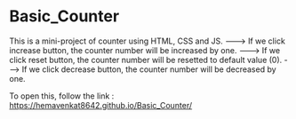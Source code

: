 # Basic_Counter

This is a mini-project of counter using HTML, CSS and JS.
---> If we click increase button, the counter number will be increased by one.
---> If we click reset button, the counter number will be resetted to default value (0).
---> If we click decrease button, the counter number will be decreased by one.

To open this, follow the link : https://hemavenkat8642.github.io/Basic_Counter/
